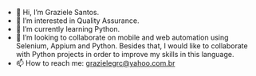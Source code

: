 - 👋 Hi, I’m Graziele Santos.
- 👀 I’m interested in Quality Assurance.
- 🌱 I’m currently learning Python.
- 💞️ I’m looking to collaborate on mobile and web automation using Selenium, Appium and Python. Besides that, I would like to collaborate with Python projects in order to improve my skills in this language.
- 📫 How to reach me: grazielegrc@yahoo.com.br

<!---
grazielegrc/grazielegrc is a ✨ special ✨ repository because its `README.md` (this file) appears on your GitHub profile.
You can click the Preview link to take a look at your changes.
--->
